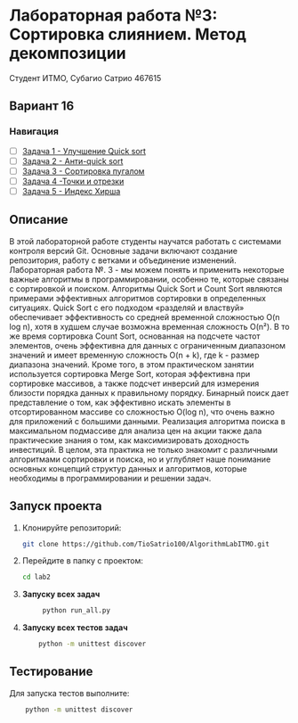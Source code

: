 # Лабораторная работа №3: Сортировка слиянием. Метод декомпозиции

Студент ИТМО, Субагио Сатрио 467615

## Вариант 16

### Навигация

- [ ] [Задача 1 - Улучшение Quick sort ](L3Task1.md)
- [ ] [Задача 2 - Анти-quick sort ](L3Task2.md)
- [ ] [Задача 3 - Сортировка пугалом](L3Task3.md)
- [ ] [Задача 4 -Точки и отрезки](L3Task4.md)
- [ ] [Задача 5 - Индекс Хирша ](L3Task5.md)

## Описание

В этой лабораторной работе студенты научатся работать с системами контроля версий Git.
Основные задачи включают создание репозитория,
работу с ветками и объединение изменений.
Лабораторная работа №. 3 - мы можем понять и применить некоторые важные алгоритмы в программировании, особенно те, которые связаны с сортировкой и поиском. Алгоритмы Quick Sort и Count Sort являются примерами эффективных алгоритмов сортировки в определенных ситуациях. Quick Sort с его подходом «разделяй и властвуй» обеспечивает эффективность со средней временной сложностью O(n log n), хотя в худшем случае возможна временная сложность O(n²). В то же время сортировка Count Sort, основанная на подсчете частот элементов, очень эффективна для данных с ограниченным диапазоном значений и имеет временную сложность O(n + k), где k - размер диапазона значений.
Кроме того, в этом практическом занятии используется сортировка Merge Sort, которая эффективна при сортировке массивов, а также подсчет инверсий для измерения близости порядка данных к правильному порядку. Бинарный поиск дает представление о том, как эффективно искать элементы в отсортированном массиве со сложностью O(log n), что очень важно для приложений с большими данными. Реализация алгоритма поиска в максимальном подмассиве для анализа цен на акции также дала практические знания о том, как максимизировать доходность инвестиций.
В целом, эта практика не только знакомит с различными алгоритмами сортировки и поиска, но и углубляет наше понимание основных концепций структур данных и алгоритмов, которые необходимы в программировании и решении задач.

## Запуск проекта

1. Клонируйте репозиторий:
   ```bash
   git clone https://github.com/TioSatrio100/AlgorithmLabITMO.git
   ```
2. Перейдите в папку с проектом:
   ```bash
   cd lab2
   ```
3. **Запуску всех задач**

   ```bash
        python run_all.py

   ```

4. **Запуску всех тестов задач**
   ```bash
       python -m unittest discover
   ```

## Тестирование

Для запуска тестов выполните:

```bash
    python -m unittest discover
```
